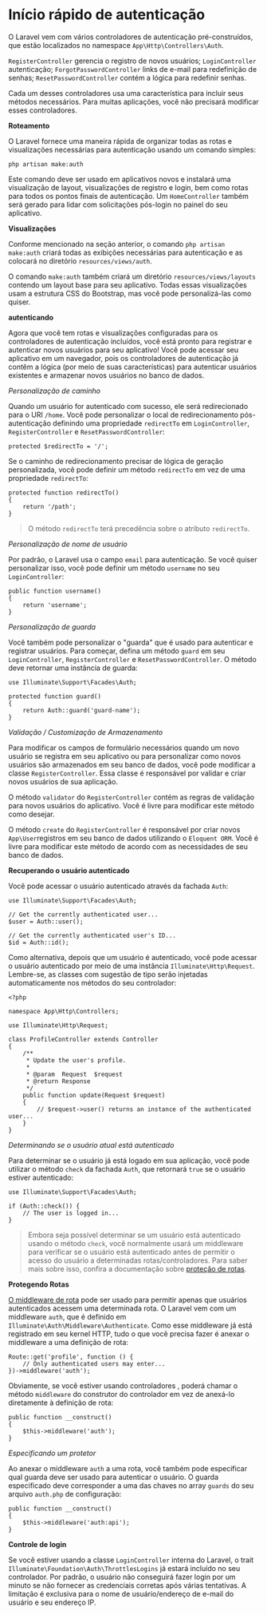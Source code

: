 # Início rápido de autenticação

O Laravel vem com vários controladores de autenticação pré-construídos, que estão localizados no namespace ```App\Http\Controllers\Auth```. 

```RegisterController``` gerencia o registro de novos usuários;
```LoginController``` autenticação;
```ForgotPasswordController``` links de e-mail para redefinição de senhas;
```ResetPasswordController``` contém a lógica para redefinir senhas.

Cada um desses controladores usa uma característica para incluir seus métodos necessários. Para muitas aplicações, você não precisará modificar esses controladores.

**Roteamento**

O Laravel fornece uma maneira rápida de organizar todas as rotas e visualizações necessárias para autenticação usando um comando simples:

```
php artisan make:auth
```

Este comando deve ser usado em aplicativos novos e instalará uma visualização de layout, visualizações de registro e login, bem como rotas para todos os pontos finais de autenticação. Um ```HomeController``` também será gerado para lidar com solicitações pós-login no painel do seu aplicativo.

**Visualizações**

Conforme mencionado na seção anterior, o comando ```php artisan make:auth``` criará todas as exibições necessárias para autenticação e as colocará no diretório ```resources/views/auth```.

O comando ```make:auth``` também criará um diretório ```resources/views/layouts``` contendo um layout base para seu aplicativo. Todas essas visualizações usam a estrutura CSS do Bootstrap, mas você pode personalizá-las como quiser.

**autenticando**

Agora que você tem rotas e visualizações configuradas para os controladores de autenticação incluídos, você está pronto para registrar e autenticar novos usuários para seu aplicativo! Você pode acessar seu aplicativo em um navegador, pois os controladores de autenticação já contêm a lógica (por meio de suas características) para autenticar usuários existentes e armazenar novos usuários no banco de dados.

_Personalização de caminho_

Quando um usuário for autenticado com sucesso, ele será redirecionado para o URI ```/home```. Você pode personalizar o local de redirecionamento pós-autenticação definindo uma propriedade ```redirectTo``` em ```LoginController```, ```RegisterController``` e ```ResetPasswordController```:

```
protected $redirectTo = '/';
```

Se o caminho de redirecionamento precisar de lógica de geração personalizada, você pode definir um método ```redirectTo``` em vez de uma propriedade ```redirectTo```:

```
protected function redirectTo()
{
    return '/path';
}
```

> O método ```redirectTo``` terá precedência sobre o atributo ```redirectTo```.

_Personalização de nome de usuário_

Por padrão, o Laravel usa o campo ```email``` para autenticação. Se você quiser personalizar isso, você pode definir um método ```username``` no seu ```LoginController```:

```
public function username()
{
    return 'username';
}
```

_Personalização de guarda_

Você também pode personalizar o "guarda" que é usado para autenticar e registrar usuários. Para começar, defina um método ```guard``` em seu ```LoginController```, ```RegisterController``` e ```ResetPasswordController```. O método deve retornar uma instância de guarda:

```
use Illuminate\Support\Facades\Auth;
 
protected function guard()
{
    return Auth::guard('guard-name');
}
```

_Validação / Customização de Armazenamento_

Para modificar os campos de formulário necessários quando um novo usuário se registra em seu aplicativo ou para personalizar como novos usuários são armazenados em seu banco de dados, você pode modificar a classe ```RegisterController```. Essa classe é responsável por validar e criar novos usuários de sua aplicação.

O método ```validator``` do ```RegisterController``` contém as regras de validação para novos usuários do aplicativo. Você é livre para modificar este método como desejar.

O método ```create``` do ```RegisterController``` é responsável por criar novos ```App\User```registros em seu banco de dados utilizando o ```Eloquent ORM```. Você é livre para modificar este método de acordo com as necessidades de seu banco de dados.

**Recuperando o usuário autenticado**

Você pode acessar o usuário autenticado através da fachada ```Auth```:

```
use Illuminate\Support\Facades\Auth;
 
// Get the currently authenticated user...
$user = Auth::user();
 
// Get the currently authenticated user's ID...
$id = Auth::id();
```

Como alternativa, depois que um usuário é autenticado, você pode acessar o usuário autenticado por meio de uma instância ```Illuminate\Http\Request```. Lembre-se, as classes com sugestão de tipo serão injetadas automaticamente nos métodos do seu controlador:

```
<?php
 
namespace App\Http\Controllers;
 
use Illuminate\Http\Request;
 
class ProfileController extends Controller
{
    /**
     * Update the user's profile.
     *
     * @param  Request  $request
     * @return Response
     */
    public function update(Request $request)
    {
        // $request->user() returns an instance of the authenticated user...
    }
}
```

_Determinando se o usuário atual está autenticado_

Para determinar se o usuário já está logado em sua aplicação, você pode utilizar o método ```check``` da fachada ```Auth```, que retornará ```true``` se o usuário estiver autenticado:

```
use Illuminate\Support\Facades\Auth;
 
if (Auth::check()) {
    // The user is logged in...
}
```

> Embora seja possível determinar se um usuário está autenticado usando o método ```check```, você normalmente usará um middleware para verificar se o usuário está autenticado antes de permitir o acesso do usuário a determinadas rotas/controladores. Para saber mais sobre isso, confira a documentação sobre [proteção de rotas](https://laravel.com/docs/5.5/authentication#protecting-routes).

**Protegendo Rotas**

[O middleware de rota](https://laravel.com/docs/5.5/middleware) pode ser usado para permitir apenas que usuários autenticados acessem uma determinada rota. O Laravel vem com um middleware ```auth```, que é definido em ```Illuminate\Auth\Middleware\Authenticate```. Como esse middleware já está registrado em seu kernel HTTP, tudo o que você precisa fazer é anexar o middleware a uma definição de rota:

```
Route::get('profile', function () {
    // Only authenticated users may enter...
})->middleware('auth');
```

Obviamente, se você estiver usando controladores , poderá chamar o método ```middleware``` do construtor do controlador em vez de anexá-lo diretamente à definição de rota:

```
public function __construct()
{
    $this->middleware('auth');
}
```

_Especificando um protetor_

Ao anexar o middleware ```auth``` a uma rota, você também pode especificar qual guarda deve ser usado para autenticar o usuário. O guarda especificado deve corresponder a uma das chaves no array ```guards``` do seu arquivo ```auth.php``` de configuração:

```
public function __construct()
{
    $this->middleware('auth:api');
}
```

**Controle de login**

Se você estiver usando a classe ```LoginController``` interna do Laravel, o trait ```Illuminate\Foundation\Auth\ThrottlesLogins``` já estará incluído no seu controlador. Por padrão, o usuário não conseguirá fazer login por um minuto se não fornecer as credenciais corretas após várias tentativas. A limitação é exclusiva para o nome de usuário/endereço de e-mail do usuário e seu endereço IP.